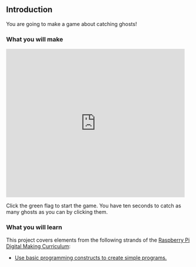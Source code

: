 ## Introduction

You are going to make a game about catching ghosts!

### What you will make

<div class="scratch-preview">
  <iframe allowtransparency="true" width="485" height="402" src="https://scratch.mit.edu/projects/embed/60787262/?autostart=false" frameborder="0"></iframe>
</div>

Click the green flag to start the game. You have ten seconds to catch as many ghosts as you can by clicking them.

### What you will learn

This project covers elements from the following strands of the [Raspberry Pi Digital Making Curriculum](http://rpf.io/curriculum):

+ [Use basic programming constructs to create simple programs.](https://www.raspberrypi.org/curriculum/programming/creator)

